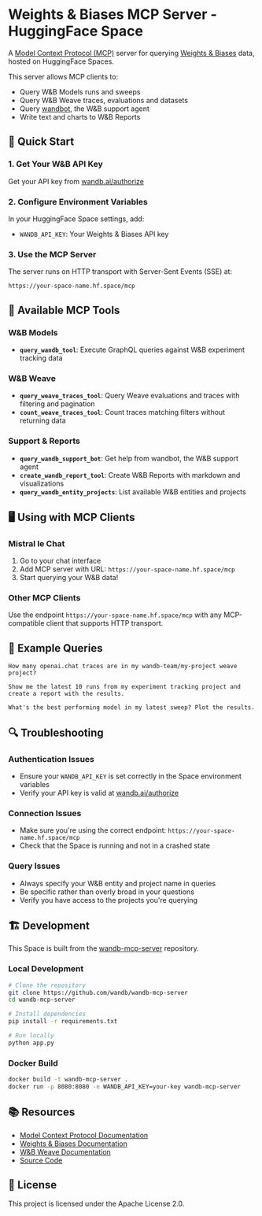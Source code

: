 # Weights & Biases MCP Server - HuggingFace Space

A [Model Context Protocol (MCP)](https://modelcontextprotocol.io/) server for querying [Weights & Biases](https://www.wandb.ai/) data, hosted on HuggingFace Spaces.

This server allows MCP clients to:
- Query W&B Models runs and sweeps
- Query W&B Weave traces, evaluations and datasets  
- Query [wandbot](https://github.com/wandb/wandbot), the W&B support agent
- Write text and charts to W&B Reports

## 🚀 Quick Start

### 1. Get Your W&B API Key
Get your API key from [wandb.ai/authorize](https://wandb.ai/authorize)

### 2. Configure Environment Variables
In your HuggingFace Space settings, add:
- `WANDB_API_KEY`: Your Weights & Biases API key

### 3. Use the MCP Server
The server runs on HTTP transport with Server-Sent Events (SSE) at:
```
https://your-space-name.hf.space/mcp
```

## 🔧 Available MCP Tools

### W&B Models
- **`query_wandb_tool`**: Execute GraphQL queries against W&B experiment tracking data

### W&B Weave  
- **`query_weave_traces_tool`**: Query Weave evaluations and traces with filtering and pagination
- **`count_weave_traces_tool`**: Count traces matching filters without returning data

### Support & Reports
- **`query_wandb_support_bot`**: Get help from wandbot, the W&B support agent
- **`create_wandb_report_tool`**: Create W&B Reports with markdown and visualizations
- **`query_wandb_entity_projects`**: List available W&B entities and projects

## 🖥️ Using with MCP Clients

### Mistral le Chat
1. Go to your chat interface
2. Add MCP server with URL: `https://your-space-name.hf.space/mcp`
3. Start querying your W&B data!

### Other MCP Clients
Use the endpoint `https://your-space-name.hf.space/mcp` with any MCP-compatible client that supports HTTP transport.

## 📝 Example Queries

```
How many openai.chat traces are in my wandb-team/my-project weave project?
```

```
Show me the latest 10 runs from my experiment tracking project and create a report with the results.
```

```
What's the best performing model in my latest sweep? Plot the results.
```

## 🔍 Troubleshooting

### Authentication Issues
- Ensure your `WANDB_API_KEY` is set correctly in the Space environment variables
- Verify your API key is valid at [wandb.ai/authorize](https://wandb.ai/authorize)

### Connection Issues
- Make sure you're using the correct endpoint: `https://your-space-name.hf.space/mcp`
- Check that the Space is running and not in a crashed state

### Query Issues
- Always specify your W&B entity and project name in queries
- Be specific rather than overly broad in your questions
- Verify you have access to the projects you're querying

## 🏗️ Development

This Space is built from the [wandb-mcp-server](https://github.com/wandb/wandb-mcp-server) repository.

### Local Development
```bash
# Clone the repository
git clone https://github.com/wandb/wandb-mcp-server
cd wandb-mcp-server

# Install dependencies
pip install -r requirements.txt

# Run locally
python app.py
```

### Docker Build
```bash
docker build -t wandb-mcp-server .
docker run -p 8080:8080 -e WANDB_API_KEY=your-key wandb-mcp-server
```

## 📚 Resources

- [Model Context Protocol Documentation](https://modelcontextprotocol.io/)
- [Weights & Biases Documentation](https://docs.wandb.ai/)
- [W&B Weave Documentation](https://weave-docs.wandb.ai/)
- [Source Code](https://github.com/wandb/wandb-mcp-server)

## 📄 License

This project is licensed under the Apache License 2.0.
